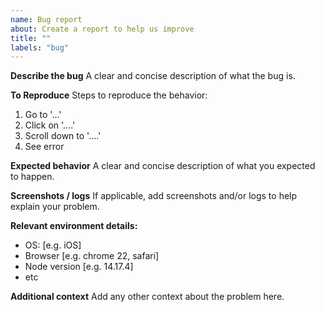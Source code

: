 ```yaml
---
name: Bug report
about: Create a report to help us improve
title: ""
labels: "bug"
---
```


**Describe the bug**
A clear and concise description of what the bug is.

**To Reproduce**
Steps to reproduce the behavior:

1. Go to '...'
2. Click on '....'
3. Scroll down to '....'
4. See error

**Expected behavior**
A clear and concise description of what you expected to happen.

**Screenshots / logs**
If applicable, add screenshots and/or logs to help explain your problem.

**Relevant environment details:**

- OS: [e.g. iOS]
- Browser [e.g. chrome 22, safari]
- Node version [e.g. 14.17.4]
- etc

**Additional context**
Add any other context about the problem here.
